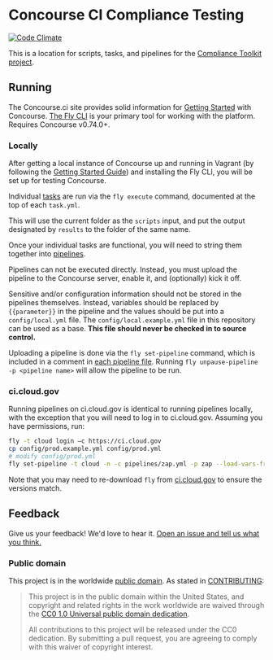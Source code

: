 Concourse CI Compliance Testing
=========

[![Code Climate](https://codeclimate.com/github/18F/concourse-compliance-testing/badges/gpa.svg)](https://codeclimate.com/github/18F/concourse-compliance-testing)

This is a location for scripts, tasks, and pipelines for the [Compliance Toolkit project](https://github.com/18f/compliance-toolkit/).

## Running

The Concourse.ci site provides solid information for [Getting Started](http://concourse.ci/getting-started.html) with Concourse. [The Fly CLI](http://concourse.ci/fly-cli.html) is your primary tool for working with the platform. Requires Concourse v0.74.0+.

### Locally

After getting a local instance of Concourse up and running in Vagrant (by following the [Getting Started Guide](http://concourse.ci/getting-started.html)) and installing the Fly CLI, you will be set up for testing Concourse.

Individual [tasks](http://concourse.ci/tasks.html) are run via the `fly execute` command, documented at the top of each `task.yml`.

This will use the current folder as the `scripts` input, and put the output designated by `results` to the folder of the same name.

Once your individual tasks are functional, you will need to string them together into [pipelines](http://concourse.ci/pipeline-mechanics.html).

Pipelines can not be executed directly. Instead, you must upload the pipeline to the Concourse server, enable it, and (optionally) kick it off.

Sensitive and/or configuration information should not be stored in the pipelines themselves. Instead, variables should be replaced by `{{parameter}}` in the pipeline and the values should be put into a `config/local.yml` file. The `config/local.example.yml` file in this repository can be used as a base. **This file should never be checked in to source control.**

Uploading a pipeline is done via the `fly set-pipeline` command, which is included in a comment in [each pipeline file](pipelines/). Running `fly unpause-pipeline -p <pipeline name>` will allow the pipeline to be run.

### ci.cloud.gov

Running pipelines on ci.cloud.gov is identical to running pipelines locally, with the exception that you will need to log in to ci.cloud.gov. Assuming you have permissions, run:

```bash
fly -t cloud login —c https://ci.cloud.gov
cp config/prod.example.yml config/prod.yml
# modify config/prod.yml
fly set-pipeline -t cloud -n -c pipelines/zap.yml -p zap --load-vars-from config/prod.yml
```

Note that you may need to re-download `fly` from [ci.cloud.gov](https://ci.cloud.gov) to ensure the versions match.

## Feedback

Give us your feedback! We'd love to hear it. [Open an issue and tell us what you think.](https://github.com/18f/concourse-compliance-testing/issues/new)

### Public domain

This project is in the worldwide [public domain](LICENSE.md). As stated in [CONTRIBUTING](CONTRIBUTING.md):

> This project is in the public domain within the United States, and copyright and related rights in the work worldwide are waived through the [CC0 1.0 Universal public domain dedication](https://creativecommons.org/publicdomain/zero/1.0/).
>
> All contributions to this project will be released under the CC0 dedication. By submitting a pull request, you are agreeing to comply with this waiver of copyright interest.
